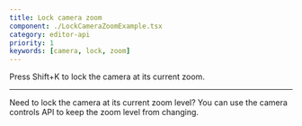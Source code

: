 ```yaml
---
title: Lock camera zoom
component: ./LockCameraZoomExample.tsx
category: editor-api
priority: 1
keywords: [camera, lock, zoom]
---
```


Press Shift+K to lock the camera at its current zoom.

---

Need to lock the camera at its current zoom level? You can use the camera controls API to keep the zoom level from changing.
